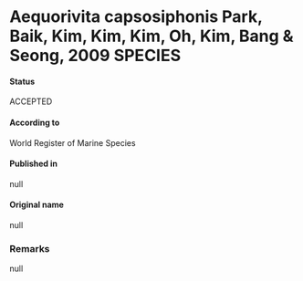 Aequorivita capsosiphonis Park, Baik, Kim, Kim, Kim, Oh, Kim, Bang & Seong, 2009 SPECIES
=======

#### Status
ACCEPTED

#### According to
World Register of Marine Species

#### Published in
null

#### Original name
null

### Remarks
null